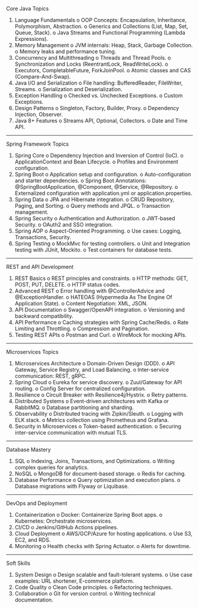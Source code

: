 Core Java Topics
1.	Language Fundamentals
o	OOP Concepts: Encapsulation, Inheritance, Polymorphism, Abstraction.
o	Generics and Collections (List, Map, Set, Queue, Stack).
o	Java Streams and Functional Programming (Lambda Expressions).
2.	Memory Management
o	JVM internals: Heap, Stack, Garbage Collection.
o	Memory leaks and performance tuning.
3.	Concurrency and Multithreading
o	Threads and Thread Pools.
o	Synchronization and Locks (ReentrantLock, ReadWriteLock).
o	Executors, CompletableFuture, ForkJoinPool.
o	Atomic classes and CAS (Compare-And-Swap).
4.	Java I/O and Serialization
o	File handling: BufferedReader, FileWriter, Streams.
o	Serialization and Deserialization.
5.	Exception Handling
o	Checked vs. Unchecked Exceptions.
o	Custom Exceptions.
6.	Design Patterns
o	Singleton, Factory, Builder, Proxy.
o	Dependency Injection, Observer.
7.	Java 8+ Features
o	Streams API, Optional, Collectors.
o	Date and Time API.
________________________________________
Spring Framework Topics
1.	Spring Core
o	Dependency Injection and Inversion of Control (IoC).
o	ApplicationContext and Bean Lifecycle.
o	Profiles and Environment configuration.
2.	Spring Boot
o	Application setup and configuration.
o	Auto-configuration and starter dependencies.
o	Spring Boot Annotations: @SpringBootApplication, @Component, @Service, @Repository.
o	Externalized configuration with application.yml or application.properties.
3.	Spring Data
o	JPA and Hibernate integration.
o	CRUD Repository, Paging, and Sorting.
o	Query methods and JPQL.
o	Transaction management.
4.	Spring Security
o	Authentication and Authorization.
o	JWT-based Security.
o	OAuth2 and SSO integration.
5.	Spring AOP
o	Aspect-Oriented Programming.
o	Use cases: Logging, Transactions, Security.
6.	Spring Testing
o	MockMvc for testing controllers.
o	Unit and Integration testing with JUnit, Mockito.
o	Test containers for database tests.
________________________________________
REST and API Development
1.	REST Basics
o	REST principles and constraints.
o	HTTP methods: GET, POST, PUT, DELETE.
o	HTTP status codes.
2.	Advanced REST
o	Error handling with @ControllerAdvice and @ExceptionHandler.
o	HATEOAS (Hypermedia As The Engine Of Application State).
o	Content Negotiation: XML, JSON.
3.	API Documentation
o	Swagger/OpenAPI integration.
o	Versioning and backward compatibility.
4.	API Performance
o	Caching strategies with Spring Cache/Redis.
o	Rate Limiting and Throttling.
o	Compression and Pagination.
5.	Testing REST APIs
o	Postman and Curl.
o	WireMock for mocking APIs.
________________________________________
Microservices Topics
1.	Microservices Architecture
o	Domain-Driven Design (DDD).
o	API Gateway, Service Registry, and Load Balancing.
o	Inter-service communication: REST, gRPC.
2.	Spring Cloud
o	Eureka for service discovery.
o	Zuul/Gateway for API routing.
o	Config Server for centralized configuration.
3.	Resilience
o	Circuit Breaker with Resilience4j/Hystrix.
o	Retry patterns.
4.	Distributed Systems
o	Event-driven architectures with Kafka or RabbitMQ.
o	Database partitioning and sharding.
5.	Observability
o	Distributed tracing with Zipkin/Sleuth.
o	Logging with ELK stack.
o	Metrics collection using Prometheus and Grafana.
6.	Security in Microservices
o	Token-based authentication.
o	Securing inter-service communication with mutual TLS.
________________________________________
Database Mastery
1.	SQL
o	Indexing, Joins, Transactions, and Optimizations.
o	Writing complex queries for analytics.
2.	NoSQL
o	MongoDB for document-based storage.
o	Redis for caching.
3.	Database Performance
o	Query optimization and execution plans.
o	Database migrations with Flyway or Liquibase.
________________________________________
DevOps and Deployment
1.	Containerization
o	Docker: Containerize Spring Boot apps.
o	Kubernetes: Orchestrate microservices.
2.	CI/CD
o	Jenkins/GitHub Actions pipelines.
3.	Cloud Deployment
o	AWS/GCP/Azure for hosting applications.
o	Use S3, EC2, and RDS.
4.	Monitoring
o	Health checks with Spring Actuator.
o	Alerts for downtime.
________________________________________
Soft Skills
1.	System Design
o	Design scalable and fault-tolerant systems.
o	Use case examples: URL shortener, E-commerce platform.
2.	Code Quality
o	Clean Code principles.
o	Refactoring techniques.
3.	Collaboration
o	Git for version control.
o	Writing technical documentation.

